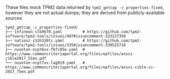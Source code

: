 These files mock TPM2 data returned by `tpm2_getcap -c properties-fixed`,
however they are not actual dumps; they are derived from publicly-available
sources

```
tpm2_getcap_-c_properties-fixed/
├── infineon-slb9670.yaml         # https://github.com/tpm2-software/tpm2-tools/issues/407#issuecomment-323237350
├── nationz-z32h320tc.yaml        # https://github.com/tpm2-software/tpm2-tools/issues/335#issuecomment-339525716
├── nuvoton-ncpt6xx-fbfc85e.yaml  # https://www.commoncriteriaportal.org/files/epfiles/anssi-cible2017_55en.pdf
└── nuvoton-ncpt7xx-lag019.yaml   # https://www.commoncriteriaportal.org/files/epfiles/anssi-cible-cc-2017_75en.pdf
```
